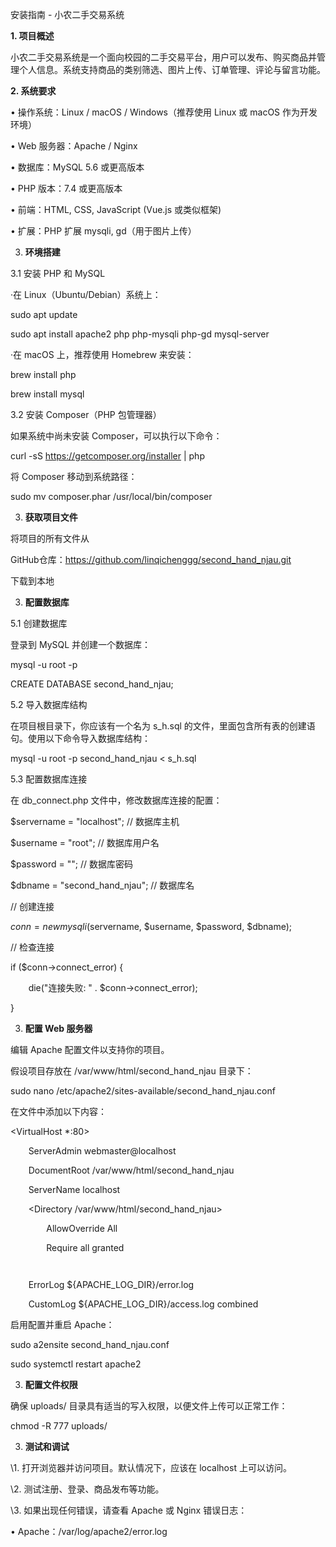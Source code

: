 安装指南 - 小农二手交易系统

**1. 项目概述**

小农二手交易系统是一个面向校园的二手交易平台，用户可以发布、购买商品并管理个人信息。系统支持商品的类别筛选、图片上传、订单管理、评论与留言功能。

**2. 系统要求**

• 操作系统：Linux / macOS / Windows（推荐使用 Linux 或 macOS 作为开发环境）

• Web 服务器：Apache / Nginx

• 数据库：MySQL 5.6 或更高版本

• PHP 版本：7.4 或更高版本

• 前端：HTML, CSS, JavaScript (Vue.js 或类似框架)

• 扩展：PHP 扩展 mysqli, gd（用于图片上传）

3. **环境搭建**

3.1 安装 PHP 和 MySQL

·在 Linux（Ubuntu/Debian）系统上：

sudo apt update

sudo apt install apache2 php php-mysqli php-gd mysql-server

·在 macOS 上，推荐使用 Homebrew 来安装：

brew install php

brew install mysql

3.2 安装 Composer（PHP 包管理器）

如果系统中尚未安装 Composer，可以执行以下命令：

curl -sS https://getcomposer.org/installer | php

将 Composer 移动到系统路径：

sudo mv composer.phar /usr/local/bin/composer

3. **获取项目文件**

将项目的所有文件从 

GitHub仓库：<https://github.com/linqichenggg/second_hand_njau.git>

下载到本地

3. **配置数据库**

5.1 创建数据库

登录到 MySQL 并创建一个数据库：

mysql -u root -p

CREATE DATABASE second\_hand\_njau;

5.2 导入数据库结构

在项目根目录下，你应该有一个名为 s\_h.sql 的文件，里面包含所有表的创建语句。使用以下命令导入数据库结构：

mysql -u root -p second\_hand\_njau < s\_h.sql

5.3 配置数据库连接

在 db\_connect.php 文件中，修改数据库连接的配置：

$servername = "localhost";  // 数据库主机

$username = "root";         // 数据库用户名

$password = "";             // 数据库密码

$dbname = "second\_hand\_njau"; // 数据库名

// 创建连接

$conn = new mysqli($servername, $username, $password, $dbname);

// 检查连接

if ($conn->connect\_error) {

`    `die("连接失败: " . $conn->connect\_error);

}

3. **配置 Web 服务器**

编辑 Apache 配置文件以支持你的项目。

假设项目存放在 /var/www/html/second\_hand\_njau 目录下：

sudo nano /etc/apache2/sites-available/second\_hand\_njau.conf

在文件中添加以下内容：

<VirtualHost \*:80>

`    `ServerAdmin webmaster@localhost

`    `DocumentRoot /var/www/html/second\_hand\_njau

`    `ServerName localhost

`    `<Directory /var/www/html/second\_hand\_njau>

`        `AllowOverride All

`        `Require all granted

`    `</Directory>

`    `ErrorLog ${APACHE\_LOG\_DIR}/error.log

`    `CustomLog ${APACHE\_LOG\_DIR}/access.log combined

</VirtualHost>

启用配置并重启 Apache：

sudo a2ensite second\_hand\_njau.conf

sudo systemctl restart apache2

3. **配置文件权限**

确保 uploads/ 目录具有适当的写入权限，以便文件上传可以正常工作：

chmod -R 777 uploads/

3. **测试和调试**

\1. 打开浏览器并访问项目。默认情况下，应该在 localhost 上可以访问。

\2. 测试注册、登录、商品发布等功能。

\3. 如果出现任何错误，请查看 Apache 或 Nginx 错误日志：

• Apache：/var/log/apache2/error.log

